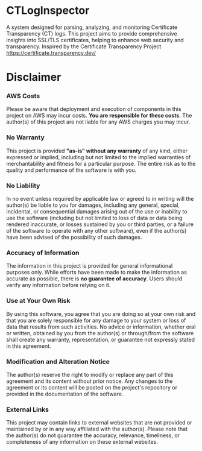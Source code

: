 # CTLogInspector
A system designed for parsing, analyzing, and monitoring Certificate Transparency (CT) logs. This project aims to provide comprehensive insights into SSL/TLS certificates, helping to enhance web security and transparency. Inspired by the Certificate Transparency Project https://certificate.transparency.dev/

# Disclaimer

### AWS Costs
Please be aware that deployment and execution of components in this project on AWS may incur costs. **You are responsible for these costs**. The author(s) of this project are not liable for any AWS charges you may incur.

### No Warranty
This project is provided **"as-is" without any warranty** of any kind, either expressed or implied, including but not limited to the implied warranties of merchantability and fitness for a particular purpose. The entire risk as to the quality and performance of the software is with you.

### No Liability
In no event unless required by applicable law or agreed to in writing will the author(s) be liable to you for damages, including any general, special, incidental, or consequential damages arising out of the use or inability to use the software (including but not limited to loss of data or data being rendered inaccurate, or losses sustained by you or third parties, or a failure of the software to operate with any other software), even if the author(s) have been advised of the possibility of such damages.

### Accuracy of Information
The information in this project is provided for general informational purposes only. While efforts have been made to make the information as accurate as possible, there is **no guarantee of accuracy**. Users should verify any information before relying on it.

### Use at Your Own Risk
By using this software, you agree that you are doing so at your own risk and that you are solely responsible for any damage to your system or loss of data that results from such activities. No advice or information, whether oral or written, obtained by you from the author(s) or through/from the software shall create any warranty, representation, or guarantee not expressly stated in this agreement.

### Modification and Alteration Notice
The author(s) reserve the right to modify or replace any part of this agreement and its content without prior notice. Any changes to the agreement or its content will be posted on the project's repository or provided in the documentation of the software.

### External Links
This project may contain links to external websites that are not provided or maintained by or in any way affiliated with the author(s). Please note that the author(s) do not guarantee the accuracy, relevance, timeliness, or completeness of any information on these external websites.

